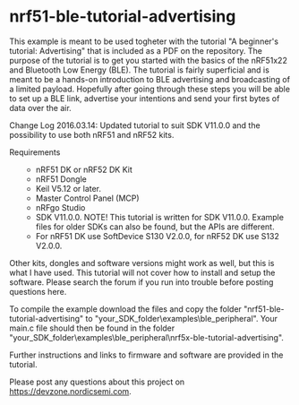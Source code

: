 # nrf51-ble-tutorial-advertising
This example is meant to be used togheter with the tutorial "A beginner's tutorial: Advertising" that is included as a PDF on the repository. The purpose of the tutorial is to get you started with the basics of the nRF51x22 and Bluetooth Low Energy (BLE). The tutorial is fairly superficial and is meant to be a hands-on introduction to BLE advertising and broadcasting of a limited payload. Hopefully after going through these steps you will be able to set up a BLE link, advertise your intentions and send your first bytes of data over the air. 

Change Log 2016.03.14: Updated tutorial to suit SDK V11.0.0 and the possibility to use both nRF51 and nRF52 kits. 

Requirements

<ul><ul>
<li>nRF51 DK or nRF52 DK Kit
<li>nRF51 Dongle
<li>Keil V5.12 or later.
<li>Master Control Panel (MCP)
<li>nRFgo Studio
<li>SDK V11.0.0. NOTE! This tutorial is written for SDK V11.0.0. Example files for older SDKs can also be found, but the APIs are different.
<li>For nRF51 DK use SoftDevice S130 V2.0.0, for nRF52 DK use S132 V2.0.0.
</ul></ul>

Other kits, dongles and software versions might work as well, but this is what I have used. This tutorial will not cover how to install and setup the software. Please search the forum if you run into trouble before posting questions here. 

To compile the example download the files and copy the folder "nrf51-ble-tutorial-advertising" to "your_SDK_folder\examples\ble_peripheral". Your main.c file should then be found in the folder "your_SDK_folder\examples\ble_peripheral\nrf5x-ble-tutorial-advertising". 

Further instructions and links to firmware and software are provided in the tutorial.

Please post any questions about this project on https://devzone.nordicsemi.com.
